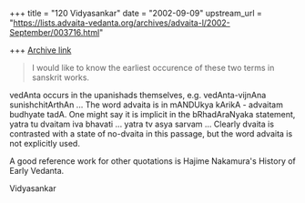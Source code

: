 +++
title = "120 Vidyasankar"
date = "2002-09-09"
upstream_url = "https://lists.advaita-vedanta.org/archives/advaita-l/2002-September/003716.html"

+++
[Archive link](https://lists.advaita-vedanta.org/archives/advaita-l/2002-September/003716.html)

>
>I would like to know the earliest occurence of these two terms in
sanskrit works.
>
>

vedAnta occurs in the upanishads themselves, e.g. vedAnta-vijnAna
sunishchitArthAn ... The word advaita is in mANDUkya kArikA - advaitam
budhyate tadA. One might say it is implicit in the bRhadAraNyaka
statement, yatra tu dvaitam iva bhavati ... yatra tv asya sarvam ...
Clearly dvaita is contrasted with a state of no-dvaita in this passage,
but the word advaita is not explicitly used.

A good reference work for other quotations is Hajime Nakamura's History of
Early Vedanta.

Vidyasankar

